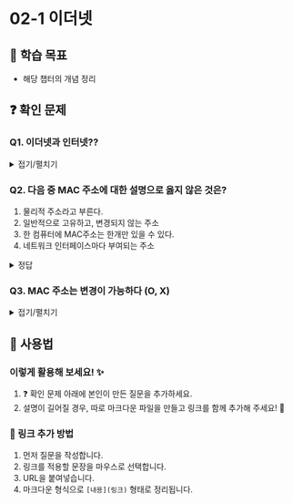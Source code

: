 # 02-1 이더넷

## 📌 학습 목표
- 해당 챕터의 개념 정리

## ❓ 확인 문제
### Q1. 이더넷과 인터넷??

<details>
<summary>접기/펼치기</summary>

두 말은 상당히 비슷하게 생겼다. 그래서 처음에는 충분히 헷갈릴 만 하고, 나 또한 그랬다. 둘은 엄연히 다르며 각자 설명해보자

#### 이더넷(Ethernet)
현대 LAN, 특히 유선 LAN환경에서 대중적으로 사용된다. 다양한 통신 매체의 규격들과 송수신 되는 프레임의 형태, 프레임을 주고받는 방법 등이 정의된 네트워크 기술이다. 책에서 배우는 허브, 스위치와 같은 장비에 연결된 <U>같은 네트워크 안의 컴퓨터끼리 데이터를 주고 받을 때 사용</U>된다.


#### 인터넷(Internet)
컴퓨터를 하나의 통신망 안에 연결하고자 하는 의도에서 이를 줄여 Internet이라고 명명. 컴퓨터와 서버 클라이언트로 연결되어 TCP/IP를 이용해 정보를 주고 받는다.
</details>

### Q2. 다음 중 MAC 주소에 대한 설명으로 옳지 않은 것은?

1. 물리적 주소라고 부른다.
2. 일반적으로 고유하고, 변경되지 않는 주소
3. 한 컴퓨터에 MAC주소는 한개만 있을 수 있다.
4. 네트워크 인터페이스마다 부여되는 주소 

<details>
<summary>정답</summary>

##### 3. 한 컴퓨터에 MAC주소는 한개만 있을 수 있다. X

- 한 컴퓨터에 NIC가 여러 개 있다면 MAC주소도 여러 개 있을 수 있습니다.
- NIC? 호스트와 통신 매체 사이의 인터페이스 역할을 담당하는 네트워크 장비 


---

</details>

### **Q3. MAC 주소는 변경이 가능하다 (O, X)**  

<details>  
<summary>접기/펼치기</summary>  

### **정답: O**  

#### **MAC 주소는 변경이 가능하며, 반드시 고유한 값이라고 볼 수는 없음**  

- 일반적으로 MAC 주소는 네트워크 장치에 할당된 **고유한 주소**  
- 그러나 소프트웨어적으로 **변경할 수 있는 방법이 존재**  
  - **MAC 스푸핑(Spoofing)**: 소프트웨어를 사용하여 임시로 MAC 주소를 변경  
  - **운영체제 설정 변경**: Windows, Linux, macOS 등에서 네트워크 설정을 통해 MAC 주소를 수동으로 변경 가능  
  - **네트워크 드라이버 수정**: 일부 네트워크 카드에서는 제조사에서 제공하는 드라이버 설정에서 MAC 주소 변경 지원  
  - **펌웨어 수정 및 하드웨어 변경**: 일부 네트워크 장치는 펌웨어를 수정하거나 EEPROM을 직접 조작하여 MAC 주소를 변경할 수 있음  
---
#### **그러나 MAC 주소는 실질적으로 고유하다고 볼 수 있음**  
- 같은 네트워크 내에서 **우연히 동일한 MAC 주소**를 가지는 경우는 **극히 드뭄**  
- MAC 주소 충돌이 발생하면 정상적인 통신이 어려워지므로, **임의 변경은 신중해야 함**  
- 대부분의 경우 **MAC 주소는 변경되지 않는 고유한 식별자로 사용됨**  

</details>

## 📝 사용법  
### 이렇게 활용해 보세요! ✨  
1. ❓ 확인 문제 아래에 본인이 만든 질문을 추가하세요.  
2. 설명이 길어질 경우, 따로 마크다운 파일을 만들고 링크를 함께 추가해 주세요! 🔗  

### 🔗 링크 추가 방법  
1. 먼저 질문을 작성합니다.  
2. 링크를 적용할 문장을 마우스로 선택합니다.  
3. URL을 붙여넣습니다.  
4. 마크다운 형식으로 `[내용](링크)` 형태로 정리됩니다.  

